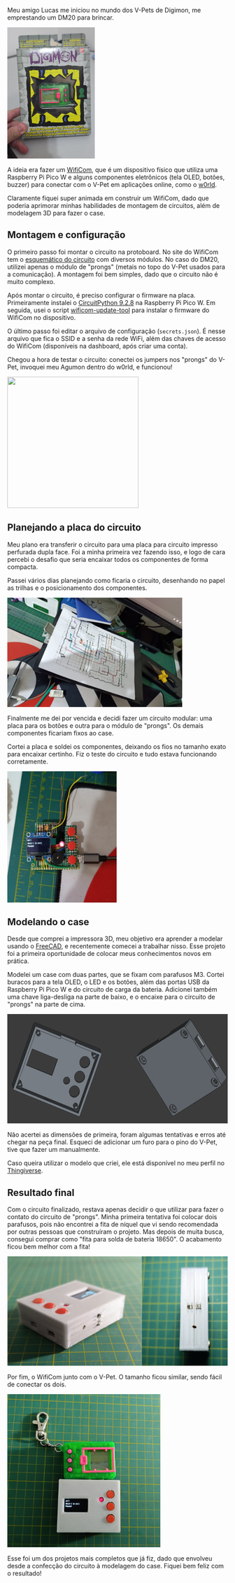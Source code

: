 <!--
.. title: WifiCom
.. slug: wificom
.. date: 2025-09-07 18:34:06 UTC-03:00
.. tags: 
.. category: 
.. link: 
.. description: 
.. type: text
-->

Meu amigo Lucas me iniciou no mundo dos V-Pets de Digimon, me emprestando um DM20 para brincar.

<img src="/images/wificom/DM20_VPet.png" width="200" height="300"/>

A ideia era fazer um [WifiCom](https://wificom.dev), que é um dispositivo físico que utiliza uma Raspberry Pi Pico W e alguns componentes eletrônicos
(tela OLED, botões, buzzer) para conectar com o V-Pet em aplicações online, como o [w0rld](https://w0rld.io).

Claramente fiquei super animada em construir um WifiCom, dado que poderia aprimorar minhas habilidades de montagem de circuitos, além de modelagem 3D para fazer o case.

<!-- TEASER_END -->

## Montagem e configuração

O primeiro passo foi montar o circuito na protoboard. No site do WifiCom tem o [esquemático do circuito](https://docs.wificom.dev/picow_breadboard/) com diversos módulos.
No caso do DM20, utilizei apenas o módulo de "prongs" (metais no topo do V-Pet usados para a comunicação). A montagem foi bem simples, dado que o circuito não é muito complexo.

Após montar o circuito, é preciso configurar o firmware na placa. Primeiramente instalei o [CircuitPython 9.2.8](https://adafruit-circuit-python.s3.amazonaws.com/bin/raspberry_pi_pico_w/en_US/adafruit-circuitpython-raspberry_pi_pico_w-en_US-9.2.8.uf2)
na Raspberry Pi Pico W. Em seguida, usei o script [wificom-update-tool](https://github.com/mechawrench/wificom-update-tool) para instalar o firmware do WifiCom no dispositivo.

O último passo foi editar o arquivo de configuração (`secrets.json`). É nesse arquivo que fica o SSID e a senha da rede WiFi, além das chaves de acesso do WifiCom (disponíveis na dashboard, após criar uma conta).

Chegou a hora de testar o circuito: conectei os jumpers nos "prongs" do V-Pet, invoquei meu Agumon dentro do w0rld, e funcionou!

<img src="/images/wificom/WifiCom_Protoboard.gif" width="300" height="300"/>

## Planejando a placa do circuito

Meu plano era transferir o circuito para uma placa para circuito impresso perfurada dupla face. Foi a minha primeira vez fazendo isso, e logo de cara percebi o desafio que seria encaixar todos os componentes de forma compacta.

Passei vários dias planejando como ficaria o circuito, desenhando no papel as trilhas e o posicionamento dos componentes.

<img src="/images/wificom/Desenho_Circuito.jpg" width="400" height="250"/>

Finalmente me dei por vencida e decidi fazer um circuito modular: uma placa para os botões e outra para o módulo de "prongs". Os demais componentes ficariam fixos ao case.

Cortei a placa e soldei os componentes, deixando os fios no tamanho exato para encaixar certinho. Fiz o teste do circuito e tudo estava funcionando corretamente.

<img src="/images/wificom/Circuito_Modular.png" width="250" height="300"/>

## Modelando o case

Desde que comprei a impressora 3D, meu objetivo era aprender a modelar usando o [FreeCAD](https://www.freecad.org/), e recentemente comecei a trabalhar nisso.
Esse projeto foi a primeira oportunidade de colocar meus conhecimentos novos em prática.

Modelei um case com duas partes, que se fixam com parafusos M3. Cortei buracos para a tela OLED, o LED e os botões, além das portas USB da Raspberry Pi Pico W e do circuito de carga da bateria.
Adicionei também uma chave liga-desliga na parte de baixo, e o encaixe para o circuito de "prongs" na parte de cima.

<img src="/images/wificom/Case.png" width="600" height="250"/>

Não acertei as dimensões de primeira, foram algumas tentativas e erros até chegar na peça final. Esqueci de adicionar um furo para o pino do V-Pet, tive que fazer um manualmente.

Caso queira utilizar o modelo que criei, ele está disponível no meu perfil no [Thingiverse](https://www.thingiverse.com/thing:7139682).

## Resultado final

Com o circuito finalizado, restava apenas decidir o que utilizar para fazer o contato do circuito de "prongs". Minha primeira tentativa foi colocar dois parafusos, pois não encontrei
a fita de níquel que vi sendo recomendada por outras pessoas que construíram o projeto. Mas depois de muita busca, consegui comprar como "fita para solda de bateria 18650".
O acabamento ficou bem melhor com a fita!

<img src="/images/wificom/Prongs.png" width="600" height="250"/>

Por fim, o WifiCom junto com o V-Pet. O tamanho ficou similar, sendo fácil de conectar os dois.

<img src="/images/wificom/Resultado_Final.jpg" width="350" height="350"/>

Esse foi um dos projetos mais completos que já fiz, dado que envolveu desde a confecção do circuito à modelagem do case. Fiquei bem feliz com o resultado!
